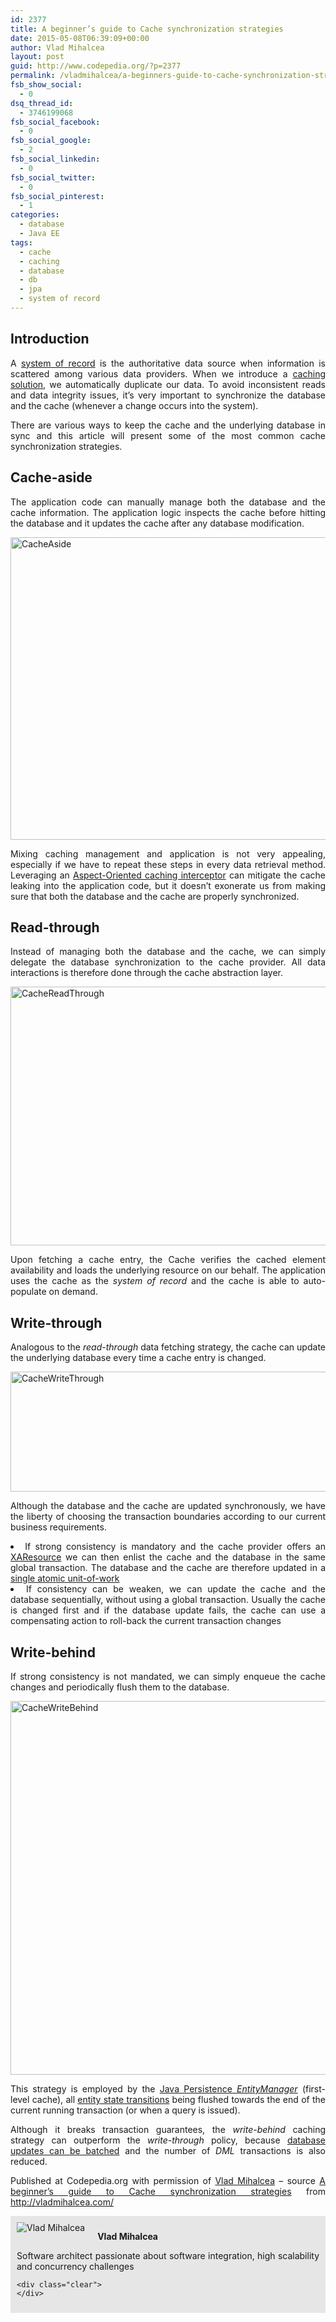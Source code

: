 ```yaml
---
id: 2377
title: A beginner’s guide to Cache synchronization strategies
date: 2015-05-08T06:39:09+00:00
author: Vlad Mihalcea
layout: post
guid: http://www.codepedia.org/?p=2377
permalink: /vladmihalcea/a-beginners-guide-to-cache-synchronization-strategies/
fsb_show_social:
  - 0
dsq_thread_id:
  - 3746199068
fsb_social_facebook:
  - 0
fsb_social_google:
  - 2
fsb_social_linkedin:
  - 0
fsb_social_twitter:
  - 0
fsb_social_pinterest:
  - 1
categories:
  - database
  - Java EE
tags:
  - cache
  - caching
  - database
  - db
  - jpa
  - system of record
---
```

## Introduction

<p style="text-align: justify;">
  A <a href="http://en.wikipedia.org/wiki/System_of_record">system of record</a> is the authoritative data source when information is scattered among various data providers. When we introduce a <a href="http://vladmihalcea.com/2015/04/16/things-to-consider-before-jumping-to-enterprise-caching/">caching solution</a>, we automatically duplicate our data. To avoid inconsistent reads and data integrity issues, it’s very important to synchronize the database and the cache (whenever a change occurs into the system).
</p>

<p style="text-align: justify;">
  There are various ways to keep the cache and the underlying database in sync and this article will present some of the most common cache synchronization strategies.<!--more-->
</p>

## Cache-aside

<p style="text-align: justify;">
  The application code can manually manage both the database and the cache information. The application logic inspects the cache before hitting the database and it updates the cache after any database modification.
</p>

[<img class="alignnone size-large wp-image-4399" src="https://vladmihalcea.files.wordpress.com/2015/04/cacheaside.png?w=788&h=484" alt="CacheAside" width="788" height="484" />](https://vladmihalcea.files.wordpress.com/2015/04/cacheaside.png)

<p style="text-align: justify;">
  Mixing caching management and application is not very appealing, especially if we have to repeat these steps in every data retrieval method. Leveraging an <a href="http://vladmihalcea.com/2014/12/01/spring-request-level-memoization/">Aspect-Oriented caching interceptor</a> can mitigate the cache leaking into the application code, but it doesn’t exonerate us from making sure that both the database and the cache are properly synchronized.
</p>

## Read-through

<p style="text-align: justify;">
  Instead of managing both the database and the cache, we can simply delegate the database synchronization to the cache provider. All data interactions is therefore done through the cache abstraction layer.
</p>

[<img class="alignnone size-large wp-image-4401" src="https://vladmihalcea.files.wordpress.com/2015/04/cachereadthrough.png?w=788&h=414" alt="CacheReadThrough" width="788" height="414" />](https://vladmihalcea.files.wordpress.com/2015/04/cachereadthrough.png)

<p style="text-align: justify;">
  Upon fetching a cache entry, the Cache verifies the cached element availability and loads the underlying resource on our behalf. The application uses the cache as the <em>system of record</em> and the cache is able to auto-populate on demand.
</p>

## Write-through

<p style="text-align: justify;">
  Analogous to the <em>read-through</em> data fetching strategy, the cache can update the underlying database every time a cache entry is changed.
</p>

[<img class="alignnone size-large wp-image-4403" src="https://vladmihalcea.files.wordpress.com/2015/04/cachewritethrough.png?w=788&h=192" alt="CacheWriteThrough" width="788" height="192" />](https://vladmihalcea.files.wordpress.com/2015/04/cachewritethrough.png)

<p style="text-align: justify;">
  Although the database and the cache are updated synchronously, we have the liberty of choosing the transaction boundaries according to our current business requirements.
</p>

<li style="text-align: justify;">
  If strong consistency is mandatory and the cache provider offers an <a href="http://docs.oracle.com/javaee/7/api/javax/transaction/xa/XAResource.html">XAResource</a> we can then enlist the cache and the database in the same global transaction. The database and the cache are therefore updated in a <a href="http://vladmihalcea.com/2014/01/05/a-beginners-guide-to-acid-and-database-transactions/">single atomic unit-of-work</a>
</li>
<li style="text-align: justify;">
  If consistency can be weaken, we can update the cache and the database sequentially, without using a global transaction. Usually the cache is changed first and if the database update fails, the cache can use a compensating action to roll-back the current transaction changes
</li>

## Write-behind

<p style="text-align: justify;">
  If strong consistency is not mandated, we can simply enqueue the cache changes and periodically flush them to the database.
</p>

[<img class="alignnone size-large wp-image-4405" src="https://vladmihalcea.files.wordpress.com/2015/04/cachewritebehind.png?w=788&h=598" alt="CacheWriteBehind" width="788" height="598" />](https://vladmihalcea.files.wordpress.com/2015/04/cachewritebehind.png)

<p style="text-align: justify;">
  This strategy is employed by the <a href="http://vladmihalcea.com/2014/08/07/a-beginners-guide-to-jpahibernate-flush-strategies/">Java Persistence </a><a href="http://docs.oracle.com/javaee/7/api/javax/persistence/EntityManager.html"><em>EntityManager</em></a> (first-level cache), all <a href="http://vladmihalcea.com/2014/07/30/a-beginners-guide-to-jpahibernate-entity-state-transitions/">entity state transitions</a> being flushed towards the end of the current running transaction (or when a query is issued).
</p>

<p style="text-align: justify;">
  Although it breaks transaction guarantees, the <em>write-behind</em> caching strategy can outperform the <em>write-through</em> policy, because <a href="http://vladmihalcea.com/2015/03/18/how-to-batch-insert-and-update-statements-with-hibernate/">database updates can be batched</a> and the number of <em>DML</em> transactions is also reduced.
</p>

<p class="note_normal" style="text-align: justify;">
  Published at Codepedia.org with permission of <a title="A beginner’s guide to Cache synchronization strategies" href="A%20beginner’s guide to Cache synchronization strategies" target="_blank">Vlad Mihalcea</a> – source <a title="http://vladmihalcea.com/2015/04/20/a-beginners-guide-to-cache-synchronization-strategies/" href="http://vladmihalcea.com/2015/04/20/a-beginners-guide-to-cache-synchronization-strategies/" target="_blank">A beginner’s guide to Cache synchronization strategies</a> from <a title="http://vladmihalcea.com/" href="http://vladmihalcea.com/" target="_blank">http://vladmihalcea.com/</a>
</p>

<div id="about_author" style="background-color: #e6e6e6; padding: 10px;">
  <img id="author_portrait" style="float: left; margin-right: 20px;" src="https://lh5.googleusercontent.com/-TE09duPdvbA/U1pkmDy2uSI/AAAAAAAACUM/0AVivijfro4/w896-h897-no/VladMihalcea.jpg" alt="Vlad Mihalcea" /> 
  
  <p id="about_author_header">
    <strong>Vlad Mihalcea</strong>
  </p>
  
  <div id="author_details" style="text-align: justify;">
    Software architect passionate about software integration, high scalability and concurrency challenges
  </div>
  
  <div id="follow_social" style="clear: both;">
    <div id="social_logos">
      <a class="icon-earth" href="http://vladmihalcea.com/" target="_blank"> </a> <a class="icon-googleplus" href="https://plus.google.com/102351970868518518557/posts" target="_blank"> </a> <a class="icon-twitter" href="https://twitter.com/vlad_mihalcea" target="_blank"> </a> <a class="icon-github" href="https://github.com/vladmihalcea" target="_blank"> </a> <a class="icon-linkedin" href="https://www.linkedin.com/pub/vlad-mihalcea/20/a59/580" target="_blank"> </a>
    </div>
    
    <div class="clear">
    </div>
  </div>
</div>
